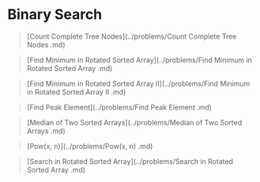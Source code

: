 # Binary Search

> [Count Complete Tree Nodes](../problems/Count Complete Tree Nodes .md)

> [Find Minimum in Rotated Sorted Array](../problems/Find Minimum in Rotated Sorted Array .md)

> [Find Minimum in Rotated Sorted Array II](../problems/Find Minimum in Rotated Sorted Array II .md)

> [Find Peak Element](../problems/Find Peak Element .md)

> [Median of Two Sorted Arrays](../problems/Median of Two Sorted Arrays .md)

> [Pow(x, n)](../problems/Pow(x, n) .md)

> [Search in Rotated Sorted Array](../problems/Search in Rotated Sorted Array .md)
